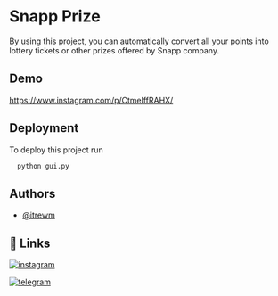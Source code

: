 # Snapp Prize

By using this project, you can automatically convert all your points into lottery tickets or other prizes offered by Snapp company.

## Demo
https://www.instagram.com/p/CtmelffRAHX/

## Deployment

To deploy this project run

```bash
  python gui.py
```

## Authors

- [@itrewm](https://github.com/itrewm)


## 🔗 Links
[![instagram](https://img.shields.io/badge/Instagram-E4405F?style=for-the-badge&logo=instagram&logoColor=white)](https://instagram.com/itrewm)

[![telegram](https://img.shields.io/badge/telegram-0A66C2?style=for-the-badge&logo=telegram&logoColor=white)](https://t.me/rewwm)
